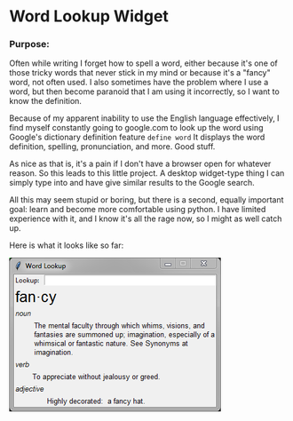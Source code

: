 # Word Lookup Widget

### Purpose:

Often while writing I forget how to spell a word, either because it's one of
those tricky words that never stick in my mind or because it's a "fancy" word,
not often used. I also sometimes have the problem where I use a word, but then
become paranoid that I am using it incorrectly, so I want to know the definition.

Because of my apparent inability to use the English language effectively,
I find myself constantly going to google.com to look up the word using Google's
dictionary definition feature `define word` It displays the word definition,
spelling, pronunciation, and more. Good stuff. 

As nice as that is, it's a pain if I don't have a browser open for
whatever reason. So this leads to this little project. A desktop widget-type
thing I can simply type into and have give similar results to the Google search.

All this may seem stupid or boring, but there is a second, equally
important goal: learn and become more comfortable using python. I have limited
experience with it, and I know it's all the rage now, so I might as well catch
up.

Here is what it looks like so far:

![alt text](WLex.png "Ultra-fancy!")